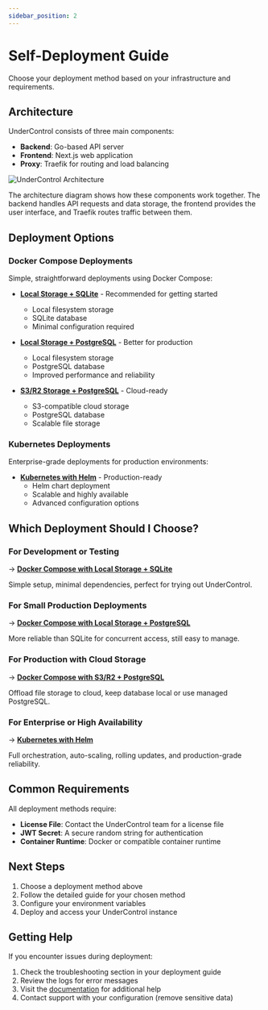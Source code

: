 ```yaml
---
sidebar_position: 2
---
```


# Self-Deployment Guide

Choose your deployment method based on your infrastructure and requirements.

## Architecture

UnderControl consists of three main components:

- **Backend**: Go-based API server
- **Frontend**: Next.js web application
- **Proxy**: Traefik for routing and load balancing

![UnderControl Architecture](/img/Arch.png)

The architecture diagram shows how these components work together. The backend handles API requests and data storage, the frontend provides the user interface, and Traefik routes traffic between them.

## Deployment Options

### Docker Compose Deployments

Simple, straightforward deployments using Docker Compose:

- **[Local Storage + SQLite](/docs/deployment/docker-compose-local)** - Recommended for getting started
  - Local filesystem storage
  - SQLite database
  - Minimal configuration required

- **[Local Storage + PostgreSQL](/docs/deployment/docker-compose-postgres)** - Better for production
  - Local filesystem storage
  - PostgreSQL database
  - Improved performance and reliability

- **[S3/R2 Storage + PostgreSQL](/docs/deployment/docker-compose-s3)** - Cloud-ready
  - S3-compatible cloud storage
  - PostgreSQL database
  - Scalable file storage

### Kubernetes Deployments

Enterprise-grade deployments for production environments:

- **[Kubernetes with Helm](/docs/deployment/kubernetes-helm)** - Production-ready
  - Helm chart deployment
  - Scalable and highly available
  - Advanced configuration options

## Which Deployment Should I Choose?

### For Development or Testing
→ **[Docker Compose with Local Storage + SQLite](/docs/deployment/docker-compose-local)**

Simple setup, minimal dependencies, perfect for trying out UnderControl.

### For Small Production Deployments
→ **[Docker Compose with Local Storage + PostgreSQL](/docs/deployment/docker-compose-postgres)**

More reliable than SQLite for concurrent access, still easy to manage.

### For Production with Cloud Storage
→ **[Docker Compose with S3/R2 + PostgreSQL](/docs/deployment/docker-compose-s3)**

Offload file storage to cloud, keep database local or use managed PostgreSQL.

### For Enterprise or High Availability
→ **[Kubernetes with Helm](/docs/deployment/kubernetes-helm)**

Full orchestration, auto-scaling, rolling updates, and production-grade reliability.

## Common Requirements

All deployment methods require:

- **License File**: Contact the UnderControl team for a license file
- **JWT Secret**: A secure random string for authentication
- **Container Runtime**: Docker or compatible container runtime

## Next Steps

1. Choose a deployment method above
2. Follow the detailed guide for your chosen method
3. Configure your environment variables
4. Deploy and access your UnderControl instance

## Getting Help

If you encounter issues during deployment:

1. Check the troubleshooting section in your deployment guide
2. Review the logs for error messages
3. Visit the [documentation](/) for additional help
4. Contact support with your configuration (remove sensitive data)
